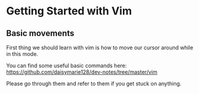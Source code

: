 # Getting Started with Vim

## Basic movements
First thing we should learn with vim is how to move our cursor around while in this mode.

You can find some useful basic commands here: https://github.com/daisymarie128/dev-notes/tree/master/vim

Please go through them and refer to them if you get stuck on anything.
